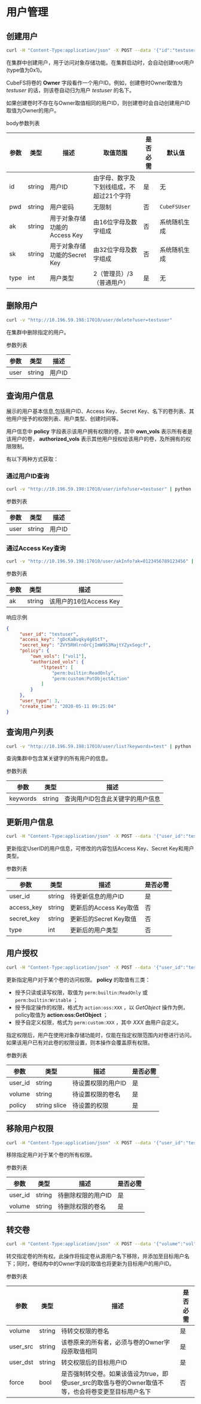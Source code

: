 # 用户管理

## 创建用户

``` bash
curl -H "Content-Type:application/json" -X POST --data '{"id":"testuser","pwd":"12345","type":3}' "http://10.196.59.198:17010/user/create"
```

在集群中创建用户，用于访问对象存储功能。在集群启动时，会自动创建root用户(type值为0x1)。

CubeFS将卷的 **Owner** 字段看作一个用户ID。例如，创建卷时Owner取值为
*testuser* 的话，则该卷自动归为用户 *testuser* 的名下。

如果创建卷时不存在与Owner取值相同的用户ID，则创建卷时会自动创建用户ID取值为Owner的用户。

body参数列表

| 参数   | 类型     | 描述                  | 取值范围                  | 是否必需 | 默认值          |
|------|--------|---------------------|-----------------------|------|--------------|
| id   | string | 用户ID                | 由字母、数字及下划线组成，不超过21个字符 | 是    | 无            |
| pwd  | string | 用户密码                | 无限制                   | 否    | `CubeFSUser` |
| ak   | string | 用于对象存储功能的Access Key | 由16位字母及数字组成           | 否    | 系统随机生成       |
| sk   | string | 用于对象存储功能的Secret Key | 由32位字母及数字组成           | 否    | 系统随机生成       |
| type | int    | 用户类型                | 2（管理员）/3（普通用户）        | 是    | 无            |

## 删除用户

``` bash
curl -v "http://10.196.59.198:17010/user/delete?user=testuser"
```

在集群中删除指定的用户。

参数列表

| 参数   | 类型     | 描述   |
|------|--------|------|
| user | string | 用户ID |

## 查询用户信息

展示的用户基本信息,包括用户ID、Access Key、Secret
Key、名下的卷列表、其他用户授予的权限列表、用户类型、创建时间等。

用户信息中 **policy** 字段表示该用户拥有权限的卷，其中 **own_vols**
表示所有者是该用户的卷， **authorized_vols**
表示其他用户授权给该用户的卷，及所拥有的权限限制。

有以下两种方式获取：

### 通过用户ID查询

``` bash
curl -v "http://10.196.59.198:17010/user/info?user=testuser" | python -m json.tool
```

参数列表

| 参数   | 类型     | 描述   |
|------|--------|------|
| user | string | 用户ID |


### 通过Access Key查询

``` bash
curl -v "http://10.196.59.198:17010/user/akInfo?ak=0123456789123456" | python -m json.tool
```

参数列表

| 参数  | 类型     | 描述                |
|-----|--------|-------------------|
| ak  | string | 该用户的16位Access Key |

响应示例

``` json
{
     "user_id": "testuser",
     "access_key": "gDcKaBvqky4g8StT",
     "secret_key": "ZVY5RHlrnOrCjImW9S3MajtYZyxSegcf",
     "policy": {
         "own_vols": ["vol1"],
         "authorized_vols": {
             "ltptest": [
                 "perm:builtin:ReadOnly",
                 "perm:custom:PutObjectAction"
             ]
         }
     },
     "user_type": 3,
     "create_time": "2020-05-11 09:25:04"
}
```

## 查询用户列表

``` bash
curl -v "http://10.196.59.198:17010/user/list?keywords=test" | python -m json.tool
```

查询集群中包含某关键字的所有用户的信息。

参数列表

| 参数       | 类型     | 描述                |
|----------|--------|-------------------|
| keywords | string | 查询用户ID包含此关键字的用户信息 |

## 更新用户信息

``` bash
curl -H "Content-Type:application/json" -X POST --data '{"user_id":"testuser","access_key":"KzuIVYCFqvu0b3Rd","secret_key":"iaawlCchJeeuGSnmFW72J2oDqLlSqvA5","type":3}' "http://10.196.59.198:17010/user/update"
```

更新指定UserID的用户信息，可修改的内容包括Access Key、Secret
Key和用户类型。

参数列表

| 参数         | 类型     | 描述               | 是否必需 |
|------------|--------|------------------|------|
| user_id    | string | 待更新信息的用户ID       | 是    |
| access_key | string | 更新后的Access Key取值 | 否    |
| secret_key | string | 更新后的Secret Key取值 | 否    |
| type       | int    | 更新后的用户类型         | 否    |

## 用户授权

``` bash
curl -H "Content-Type:application/json" -X POST --data '{"user_id":"testuser","volume":"vol","policy":["perm:builtin:ReadOnly","perm:custom:PutObjectAction"]}' "http://10.196.59.198:17010/user/updatePolicy"
```

更新指定用户对于某个卷的访问权限。 **policy** 的取值有三类：

-   授予只读或读写权限，取值为 `perm:builtin:ReadOnly` 或
    `perm:builtin:Writable` ；
-   授予指定操作的权限，格式为 `action:oss:XXX` ，以 *GetObject*
    操作为例，policy取值为 **action:oss:GetObject** ；
-   授予自定义权限，格式为 `perm:custom:XXX` ，其中 *XXX* 由用户自定义。

指定权限后，用户在使用对象存储功能时，仅能在指定权限范围内对卷进行访问。如果该用户已有对此卷的权限设置，则本操作会覆盖原有权限。

参数列表

| 参数      | 类型           | 描述         | 是否必需 |
|---------|--------------|------------|------|
| user_id | string       | 待设置权限的用户ID | 是    |
| volume  | string       | 待设置权限的卷名   | 是    |
| policy  | string slice | 待设置的权限     | 是    |

## 移除用户权限

``` bash
curl -H "Content-Type:application/json" -X POST --data '{"user_id":"testuser","volume":"vol"}' "http://10.196.59.198:17010/user/removePolicy"
```

移除指定用户对于某个卷的所有权限。

参数列表

| 参数      | 类型     | 描述         | 是否必需 |
|---------|--------|------------|------|
| user_id | string | 待删除权限的用户ID | 是    |
| volume  | string | 待删除权限的卷名   | 是    |

## 转交卷

``` bash
curl -H "Content-Type:application/json" -X POST --data '{"volume":"vol","user_src":"user1","user_dst":"user2","force":true}' "http://10.196.59.198:17010/user/transferVol"
```

转交指定卷的所有权。此操作将指定卷从源用户名下移除，并添加至目标用户名下；同时，卷结构中的Owner字段的取值也将更新为目标用户的用户ID。

参数列表

| 参数       | 类型     | 描述                                                         | 是否必需 |
|----------|--------|------------------------------------------------------------|------|
| volume   | string | 待转交权限的卷名                                                   | 是    |
| user_src | string | 该卷原来的所有者，必须与卷的Owner字段原取值相同                                 | 是    |
| user_dst | string | 转交权限后的目标用户ID                                               | 是    |
| force    | bool   | 是否强制转交卷。如果该值设为true，即使user_src的取值与卷的Owner取值不等，也会将卷变更至目标用户名下 | 否    |
